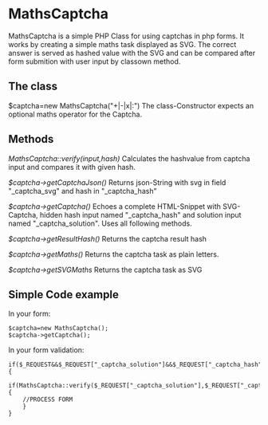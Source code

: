 # MathsCaptcha
MathsCaptcha is a simple PHP Class for using captchas in php forms. It works by creating a simple maths task displayed as SVG. The correct answer is served as hashed value with the SVG and can be compared after form submition with user input by classown method.

## The class
$captcha=new MathsCaptcha("+|-|x|:")
The class-Constructor expects an optional maths operator for the Captcha.

## Methods
*MathsCaptcha::verify(input,hash)*
Calculates the hashvalue from captcha input and compares it with given hash.

*$captcha->getCaptchaJson()*
Returns json-String with svg in field "_captcha_svg" and hash in "_captcha_hash"

*$captcha->getCaptcha()*
Echoes a complete HTML-Snippet with SVG-Captcha, hidden hash input named "_captcha_hash" and solution input named "_captcha_solution". Uses all following methods.

*$captcha->getResultHash()*
Returns the captcha result hash

*$captcha->getMaths()*
Returns the captcha task as plain letters.

*$captcha->getSVGMaths*
Returns the captcha task as SVG

## Simple Code example
In your form:

    $captcha=new MathsCaptcha(); 
    $captcha->getCaptcha();

In your form validation:

    if($_REQUEST&&$_REQUEST["_captcha_solution"]&&$_REQUEST["_captcha_hash"]){
        if(MathsCaptcha::verify($_REQUEST["_captcha_solution"],$_REQUEST["_captcha_hash"])){
        //PROCESS FORM
        }
    }
